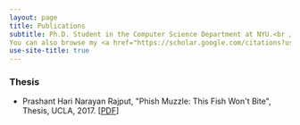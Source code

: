 ```yaml
---
layout: page
title: Publications
subtitle: Ph.D. Student in the Computer Science Department at NYU.<br /><br />
You can also browse my <a href="https://scholar.google.com/citations?user=caIHKwwAAAAJ&hl=en&authuser=2" target="_blank">Google Scholar profile</a>.
use-site-title: true
---
```


### Thesis
- Prashant Hari Narayan Rajput, "Phish Muzzle: This Fish Won't Bite", Thesis, UCLA, 2017.
[[PDF](https://search.proquest.com/dissertations/docview/1991498117/DC64C79274A849F7PQ/1?accountid=12768)]

